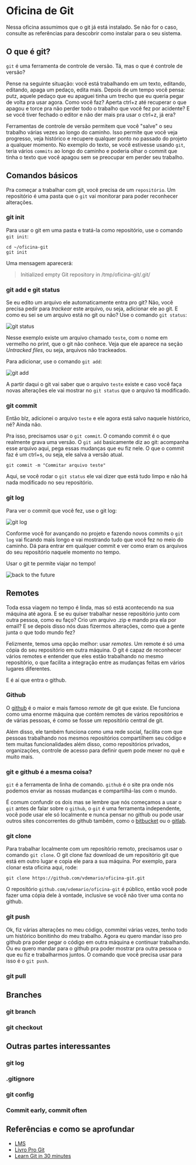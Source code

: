 # Oficina de Git

Nessa oficina assumimos que o git já está instalado. Se não for o caso, consulte as referências para descobrir como instalar para o seu sistema.

## O que é git?

`git` é uma ferramenta de controle de versão. Tá, mas o que é controle de versão?

Pense na seguinte situação: você está trabalhando em um texto, editando, editando, apaga um pedaço, edita mais. Depois de um tempo você pensa: putz, aquele pedaço que eu apaguei tinha um trecho que eu queria pegar de volta pra usar agora. Como você faz? Aperta ctrl+z até recuperar o que apagou e torce pra não perder todo o trabalho que você fez por acidente? E se você tiver fechado o editor e não der mais pra usar o ctrl+z, já era?

Ferramentas de controle de versão permitem que você "salve" o seu trabalho várias vezes ao longo do caminho. Isso permite que você veja progresso, veja histórico e recupere qualquer ponto no passado do projeto a qualquer momento. No exemplo do texto, se você estivesse usando `git`, teria vários `commits` ao longo do caminho e poderia olhar o commit que tinha o texto que você apagou sem se preocupar em perder seu trabalho.

## Comandos básicos

Pra começar a trabalhar com git, você precisa de um `repositório`. Um repositório é uma pasta que o `git` vai monitorar para poder reconhecer alterações.

### git init

Para usar o git em uma pasta e tratá-la como repositório, use o comando `git init`:

```
cd ~/oficina-git
git init
```

Uma mensagem aparecerá:

> Initialized empty Git repository in /tmp/oficina-git/.git/

### git add e git status

Se eu edito um arquivo ele automaticamente entra pro git? Não, você precisa pedir para _trackear_ este arquivo, ou seja, adicionar ele ao git. E como eu sei se um arquivo está no git ou não? Use o comando `git status`:

![git status](./img/git-status.png)

Nesse exemplo existe um arquivo chamado `teste`, com o nome em vermelho no print, que o git não conhece. Veja que ele aparece na seção _Untracked files_, ou seja, arquivos não trackeados.

Para adicionar, use o comando `git add`:

![git add](./img/git-add.png)

A partir daqui o git vai saber que o arquivo `teste` existe e caso você faça novas alterações ele vai mostrar no `git status` que o arquivo tá modificado.

### git commit

Então blz, adicionei o arquivo `teste` e ele agora está salvo naquele histórico, né? Ainda não.

Pra isso, precisamos usar o `git commit`. O comando commit é o que realmente grava uma versão. O `git add` basicamente diz ao git: acompanha esse arquivo aqui, pega essas mudanças que eu fiz nele. O que o commit faz é um ctrl+s, ou seja, ele salva a versão atual.

```
git commit -m "Commitar arquivo teste"
```

Aqui, se você rodar o `git status` ele vai dizer que está tudo limpo e não há nada modificado no seu repositório.

### git log

Para ver o commit que você fez, use o git log:

![git log](./img/git-log.png)

Conforme você for avançando no projeto e fazendo novos commits o `git log` vai ficando mais longo e vai mostrando tudo que você fez no meio do caminho. Dá para entrar em qualquer commit e ver como eram os arquivos do seu repositório naquele momento no tempo.

Usar o git te permite viajar no tempo!

![back to the future](./img/back-to-the-future.jpg)

## Remotes

Toda essa viagem no tempo é linda, mas só está acontecendo na sua máquina até agora. E se eu quiser trabalhar nesse repositório junto com outra pessoa, como eu faço? Crio um arquivo .zip e mando pra ela por email? E se depois disso nós duas fizermos alterações, como que a gente junta o que todo mundo fez?

Felizmente, temos uma opção melhor: usar _remotes_. Um remote é só uma cópia do seu repositório em outra máquina. O git é capaz de reconhecer vários remotes e entender que eles estão trabalhando no mesmo repositório, o que facilita a integração entre as mudanças feitas em vários lugares diferentes.

E é aí que entra o github.

### Github

O [github](github.com) é o maior e mais famoso _remote_ de git que existe. Ele funciona como uma enorme máquina que contém remotes de vários repositórios e de várias pessoas, é como se fosse um repositório central de git.

Além disso, ele também funciona como uma rede social, facilita com que pessoas trabalhando nos mesmos repositórios compartilhem seu código e tem muitas funcionalidades além disso, como repositórios privados, organizações, controle de acesso para definir quem pode mexer no quê e muito mais.

### git e github é a mesma coisa?

`git` é a ferramenta de linha de comando. `github` é o site pra onde nós podemos enviar as nossas mudanças e compartilhá-las com o mundo.

É comum confundir os dois mas se lembre que nós começamos a usar o `git` antes de falar sobre o `github`, o `git` é uma ferramenta independente, você pode usar ele só localmente e nunca pensar no github ou pode usar outros sites concorrentes do github também, como o [bitbucket](https://bitbucket.org/) ou o [gitlab](https://gitlab.com).

### git clone

Para trabalhar localmente com um repositório remoto, precisamos usar o comando `git clone`. O git clone faz download de um repositório git que está em outro lugar e copia ele para a sua máquina. Por exemplo, para clonar esta oficina aqui, rode:

```
git clone https://github.com/vdemario/oficina-git.git
```

O repositório `github.com/vdemario/oficina-git` é público, então você pode fazer uma cópia dele à vontade, inclusive se você não tiver uma conta no github.

### git push

Ok, fiz várias alterações no meu código, commitei várias vezes, tenho todo um histórico bonitinho do meu trabalho. Agora eu quero mandar isso pro github pra poder pegar o código em outra máquina e continuar trabalhando. Ou eu quero mandar para o github pra poder mostrar pra outra pessoa o que eu fiz e trabalharmos juntos. O comando que você precisa usar para isso é o `git push`.

### git pull

## Branches

### git branch

### git checkout

## Outras partes interessantes

### git log

### .gitignore

### git config

### Commit early, commit often

## Referências e como se aprofundar

- [LMS](https://lms.laboratoria.la/cohorts/spl-2020-03-bc-core-sap004/courses/scm-pt)
- [Livro Pro Git](https://git-scm.com/book/en/v2)
- [Learn Git in 30 minutes](https://tutorialzine.com/2016/06/learn-git-in-30-minutes)
